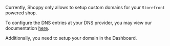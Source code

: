 Currently, Shoppy only allows to setup custom domains for your `Storefront` powered shop.

To configure the DNS entries at your DNS provider, you may view our documentation [here](https://theme.shoppy.gg/#/add-domain).

Additionally, you need to setup your domain in the Dashboard.
